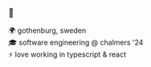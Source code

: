 ### 👋

🌍 gothenburg, sweden  
🎓 software engineering @ chalmers '24  
⚡ love working in typescript & react
